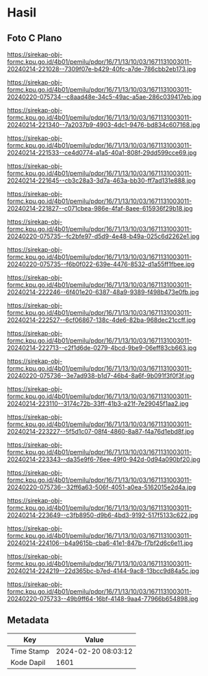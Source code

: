 # Hasil

## Foto C Plano

https://sirekap-obj-formc.kpu.go.id/4b01/pemilu/pdpr/16/71/13/10/03/1671131003011-20240214-221028--7309f07e-b429-40fc-a7de-786cbb2eb173.jpg

https://sirekap-obj-formc.kpu.go.id/4b01/pemilu/pdpr/16/71/13/10/03/1671131003011-20240220-075734--c8aad48e-34c5-49ac-a5ae-286c039417eb.jpg

https://sirekap-obj-formc.kpu.go.id/4b01/pemilu/pdpr/16/71/13/10/03/1671131003011-20240214-221340--7a2037b9-4903-4dc1-9476-bd834c607168.jpg

https://sirekap-obj-formc.kpu.go.id/4b01/pemilu/pdpr/16/71/13/10/03/1671131003011-20240214-221533--ce4d0774-a1a5-40a1-808f-29dd599cce69.jpg

https://sirekap-obj-formc.kpu.go.id/4b01/pemilu/pdpr/16/71/13/10/03/1671131003011-20240214-221645--cb3c28a3-3d7a-463a-bb30-ff7ad131e888.jpg

https://sirekap-obj-formc.kpu.go.id/4b01/pemilu/pdpr/16/71/13/10/03/1671131003011-20240214-221827--c071cbea-986e-4faf-8aee-615936f29b18.jpg

https://sirekap-obj-formc.kpu.go.id/4b01/pemilu/pdpr/16/71/13/10/03/1671131003011-20240220-075735--fc2bfe97-d5d9-4e48-b49a-025c6d2262e1.jpg

https://sirekap-obj-formc.kpu.go.id/4b01/pemilu/pdpr/16/71/13/10/03/1671131003011-20240220-075735--f6b0f022-639e-4476-8532-d1a55ff1fbee.jpg

https://sirekap-obj-formc.kpu.go.id/4b01/pemilu/pdpr/16/71/13/10/03/1671131003011-20240214-222246--6f401e20-6387-48a9-9389-f498b473e0fb.jpg

https://sirekap-obj-formc.kpu.go.id/4b01/pemilu/pdpr/16/71/13/10/03/1671131003011-20240214-222527--6cf06867-138c-4de6-82ba-968dec21ccff.jpg

https://sirekap-obj-formc.kpu.go.id/4b01/pemilu/pdpr/16/71/13/10/03/1671131003011-20240214-222713--c2f1d6de-0279-4bcd-9be9-06eff83cb663.jpg

https://sirekap-obj-formc.kpu.go.id/4b01/pemilu/pdpr/16/71/13/10/03/1671131003011-20240220-075736--3e7ad938-b1d7-46b4-8a6f-9b091f3f0f3f.jpg

https://sirekap-obj-formc.kpu.go.id/4b01/pemilu/pdpr/16/71/13/10/03/1671131003011-20240214-223110--3174c72b-33ff-41b3-a21f-7e29045f1aa2.jpg

https://sirekap-obj-formc.kpu.go.id/4b01/pemilu/pdpr/16/71/13/10/03/1671131003011-20240214-223227--5f5d1c07-08f4-4860-8a87-f4a76d1ebd8f.jpg

https://sirekap-obj-formc.kpu.go.id/4b01/pemilu/pdpr/16/71/13/10/03/1671131003011-20240214-223343--da35e9f6-76ee-49f0-942d-0d94a090bf20.jpg

https://sirekap-obj-formc.kpu.go.id/4b01/pemilu/pdpr/16/71/13/10/03/1671131003011-20240220-075736--32ff6a63-506f-4051-a0ea-5162015e2d4a.jpg

https://sirekap-obj-formc.kpu.go.id/4b01/pemilu/pdpr/16/71/13/10/03/1671131003011-20240214-223649--c3fb8950-d9b6-4bd3-9192-517f5133c622.jpg

https://sirekap-obj-formc.kpu.go.id/4b01/pemilu/pdpr/16/71/13/10/03/1671131003011-20240214-224106--b4a9615b-cba6-41e1-847b-f7bf2d6c6e11.jpg

https://sirekap-obj-formc.kpu.go.id/4b01/pemilu/pdpr/16/71/13/10/03/1671131003011-20240214-224219--22d365bc-b7ed-4144-9ac8-13bcc9d84a5c.jpg

https://sirekap-obj-formc.kpu.go.id/4b01/pemilu/pdpr/16/71/13/10/03/1671131003011-20240220-075733--49b9ff64-16bf-4148-9aa4-77966b654898.jpg


## Metadata

| Key        | Value               |
| ---------- | ------------------- |
| Time Stamp | 2024-02-20 08:03:12 |
| Kode Dapil | 1601                |



